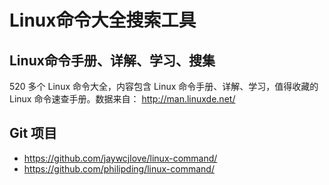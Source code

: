 # Linux命令大全搜索工具

## Linux命令手册、详解、学习、搜集

520 多个 Linux 命令大全，内容包含 Linux 命令手册、详解、学习，值得收藏的 Linux 命令速查手册。数据来自： <http://man.linuxde.net/>

## Git 项目
- <https://github.com/jaywcjlove/linux-command/>
- <https://github.com/philipding/linux-command/>
